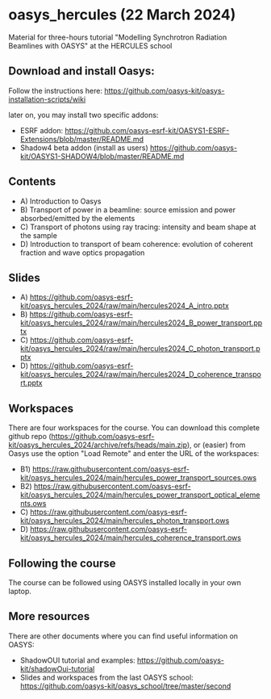 # oasys_hercules (22 March 2024)
Material for three-hours tutorial "Modelling Synchrotron Radiation Beamlines with OASYS" at the HERCULES school

## Download and install Oasys:
Follow the instructions here: https://github.com/oasys-kit/oasys-installation-scripts/wiki

later on, you may install two specific addons:

- ESRF addon: https://github.com/oasys-esrf-kit/OASYS1-ESRF-Extensions/blob/master/README.md
- Shadow4 beta addon (install as users) https://github.com/oasys-kit/OASYS1-SHADOW4/blob/master/README.md
## Contents

- A) Introduction to Oasys
- B) Transport of power in a beamline: source emission and power absorbed/emitted by the elements
- C) Transport of photons using ray tracing: intensity and beam shape at the sample
- D) Introduction to transport of beam coherence: evolution of coherent fraction and wave optics propagation


## Slides

- A) https://github.com/oasys-esrf-kit/oasys_hercules_2024/raw/main/hercules2024_A_intro.pptx
- B) https://github.com/oasys-esrf-kit/oasys_hercules_2024/raw/main/hercules2024_B_power_transport.pptx
- C) https://github.com/oasys-esrf-kit/oasys_hercules_2024/raw/main/hercules2024_C_photon_transport.pptx
- D) https://github.com/oasys-esrf-kit/oasys_hercules_2024/raw/main/hercules2024_D_coherence_transport.pptx

## Workspaces

There are four workspaces for the course. You can download this complete github repo (https://github.com/oasys-esrf-kit/oasys_hercules_2024/archive/refs/heads/main.zip), or (easier) from Oasys use the option "Load Remote" and enter the URL of the workspaces: 

- B1) https://raw.githubusercontent.com/oasys-esrf-kit/oasys_hercules_2024/main/hercules_power_transport_sources.ows
- B2) https://raw.githubusercontent.com/oasys-esrf-kit/oasys_hercules_2024/main/hercules_power_transport_optical_elements.ows
- C) https://raw.githubusercontent.com/oasys-esrf-kit/oasys_hercules_2024/main/hercules_photon_transport.ows
- D) https://raw.githubusercontent.com/oasys-esrf-kit/oasys_hercules_2024/main/hercules_coherence_transport.ows

## Following the course

The course can be followed using OASYS installed locally in your own laptop.

## More resources

There are other documents where you can find useful information on OASYS:

- ShadowOUI tutorial and examples: https://github.com/oasys-kit/shadowOui-tutorial
- Slides and workspaces from the last OASYS school: https://github.com/oasys-kit/oasys_school/tree/master/second
